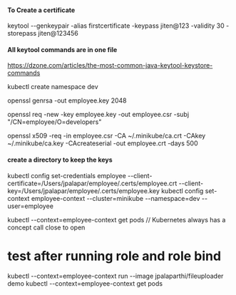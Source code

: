 #### To Create a certificate

keytool --genkeypair -alias firstcertificate -keypass jiten@123 -validity 30 -storepass jiten@123456

#### All keytool commands are in one file

https://dzone.com/articles/the-most-common-java-keytool-keystore-commands


kubectl create namespace dev

openssl genrsa -out employee.key 2048

openssl req -new -key employee.key -out employee.csr -subj "/CN=employee/O=developers"

openssl x509 -req -in employee.csr -CA ~/.minikube/ca.crt -CAkey ~/.minikube/ca.key -CAcreateserial -out employee.crt -days 500

#### create a directory to keep the keys

kubectl config set-credentials employee --client-certificate=/Users/jpalapar/employee/.certs/employee.crt  --client-key=/Users/jpalapar/employee/.certs/employee.key
kubectl config set-context employee-context --cluster=minikube --namespace=dev --user=employee

kubectl --context=employee-context get pods
// Kubernetes always has a concept call close to open

# test after running role and role bind

kubectl --context=employee-context run --image jpalaparthi/fileuploader demo
kubectl --context=employee-context get pods